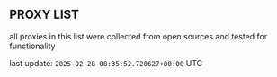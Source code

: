 ## PROXY LIST

all proxies in this list were collected from open sources and tested for functionality

last update: `2025-02-28 08:35:52.720627+00:00` UTC
